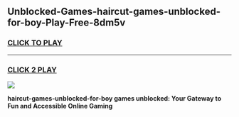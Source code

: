 
## Unblocked-Games-haircut-games-unblocked-for-boy-Play-Free-8dm5v
<h3>
<a href="https://premium76.site?title=haircut-games-unblocked-for-boy&ref=10A">CLICK TO PLAY</a></h3>
<hr>

<h3>
<a href="https://premium76.site?title=haircut-games-unblocked-for-boy&ref=10A">CLICK 2 PLAY</a>
  
</h3>

<a href="https://premium76.site?title=haircut-games-unblocked-for-boy&ref=10A"><img src="https://clearcache.store/games.png"></a>


**haircut-games-unblocked-for-boy games unblocked: Your Gateway to Fun and Accessible Online Gaming**
